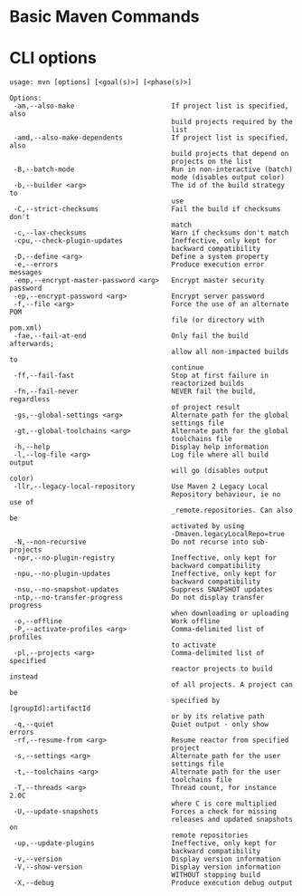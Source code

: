 # Basic Maven Commands

# CLI options

	usage: mvn [options] [<goal(s)>] [<phase(s)>]

	Options:
	 -am,--also-make                        If project list is specified, also
											build projects required by the
											list
	 -amd,--also-make-dependents            If project list is specified, also
											build projects that depend on
											projects on the list
	 -B,--batch-mode                        Run in non-interactive (batch)
											mode (disables output color)
	 -b,--builder <arg>                     The id of the build strategy to
											use
	 -C,--strict-checksums                  Fail the build if checksums don't
											match
	 -c,--lax-checksums                     Warn if checksums don't match
	 -cpu,--check-plugin-updates            Ineffective, only kept for
											backward compatibility
	 -D,--define <arg>                      Define a system property
	 -e,--errors                            Produce execution error messages
	 -emp,--encrypt-master-password <arg>   Encrypt master security password
	 -ep,--encrypt-password <arg>           Encrypt server password
	 -f,--file <arg>                        Force the use of an alternate POM
											file (or directory with pom.xml)
	 -fae,--fail-at-end                     Only fail the build afterwards;
											allow all non-impacted builds to
											continue
	 -ff,--fail-fast                        Stop at first failure in
											reactorized builds
	 -fn,--fail-never                       NEVER fail the build, regardless
											of project result
	 -gs,--global-settings <arg>            Alternate path for the global
											settings file
	 -gt,--global-toolchains <arg>          Alternate path for the global
											toolchains file
	 -h,--help                              Display help information
	 -l,--log-file <arg>                    Log file where all build output
											will go (disables output color)
	 -llr,--legacy-local-repository         Use Maven 2 Legacy Local
											Repository behaviour, ie no use of
											_remote.repositories. Can also be
											activated by using
											-Dmaven.legacyLocalRepo=true
	 -N,--non-recursive                     Do not recurse into sub-projects
	 -npr,--no-plugin-registry              Ineffective, only kept for
											backward compatibility
	 -npu,--no-plugin-updates               Ineffective, only kept for
											backward compatibility
	 -nsu,--no-snapshot-updates             Suppress SNAPSHOT updates
	 -ntp,--no-transfer-progress            Do not display transfer progress
											when downloading or uploading
	 -o,--offline                           Work offline
	 -P,--activate-profiles <arg>           Comma-delimited list of profiles
											to activate
	 -pl,--projects <arg>                   Comma-delimited list of specified
											reactor projects to build instead
											of all projects. A project can be
											specified by [groupId]:artifactId
											or by its relative path
	 -q,--quiet                             Quiet output - only show errors
	 -rf,--resume-from <arg>                Resume reactor from specified
											project
	 -s,--settings <arg>                    Alternate path for the user
											settings file
	 -t,--toolchains <arg>                  Alternate path for the user
											toolchains file
	 -T,--threads <arg>                     Thread count, for instance 2.0C
											where C is core multiplied
	 -U,--update-snapshots                  Forces a check for missing
											releases and updated snapshots on
											remote repositories
	 -up,--update-plugins                   Ineffective, only kept for
											backward compatibility
	 -v,--version                           Display version information
	 -V,--show-version                      Display version information
											WITHOUT stopping build
	 -X,--debug                             Produce execution debug output
